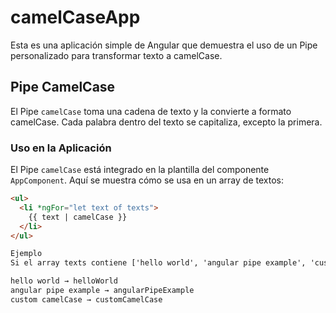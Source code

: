 # camelCaseApp

Esta es una aplicación simple de Angular que demuestra el uso de un Pipe personalizado para transformar texto a camelCase.

## Pipe CamelCase

El Pipe `camelCase` toma una cadena de texto y la convierte a formato camelCase. Cada palabra dentro del texto se capitaliza, excepto la primera.

### Uso en la Aplicación

El Pipe `camelCase` está integrado en la plantilla del componente `AppComponent`. Aquí se muestra cómo se usa en un array de textos:

```html
<ul>
  <li *ngFor="let text of texts">
    {{ text | camelCase }}
  </li>
</ul>

Ejemplo
Si el array texts contiene ['hello world', 'angular pipe example', 'custom camelCase'], la salida será:

hello world → helloWorld
angular pipe example → angularPipeExample
custom camelCase → customCamelCase